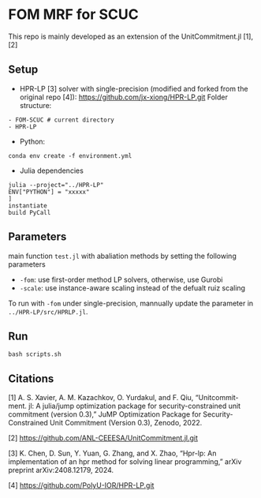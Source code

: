 # FOM MRF for SCUC
This repo is mainly developed as an extension of the UnitCommitment.jl [1],[2]

## Setup
- HPR-LP [3] solver with single-precision (modified and forked from the original repo [4]): https://github.com/jx-xiong/HPR-LP.git
Folder structure:
```
- FOM-SCUC # current directory
- HPR-LP
```
- Python: 
```
conda env create -f environment.yml
```
- Julia dependencies
```
julia --project="../HPR-LP"
ENV["PYTHON"] = "xxxxx"
]
instantiate
build PyCall
```

## Parameters
main function `test.jl` with abaliation methods by setting the following parameters
- `-fom`: use first-order method LP solvers, otherwise, use Gurobi
- `-scale`: use instance-aware scaling instead of the defualt ruiz scaling

To run with `-fom` under single-precision, mannually update the parameter in `../HPR-LP/src/HPRLP.jl`.

## Run
```
bash scripts.sh
```

## Citations
[1] A. S. Xavier, A. M. Kazachkov, O. Yurdakul, and F. Qiu, “Unitcommit-
ment. jl: A julia/jump optimization package for security-constrained unit
commitment (version 0.3),” JuMP Optimization Package for Security-
Constrained Unit Commitment (Version 0.3), Zenodo, 2022.

[2] https://github.com/ANL-CEEESA/UnitCommitment.jl.git

[3] K. Chen, D. Sun, Y. Yuan, G. Zhang, and X. Zhao, “Hpr-lp: An
implementation of an hpr method for solving linear programming,” arXiv
preprint arXiv:2408.12179, 2024.

[4] https://github.com/PolyU-IOR/HPR-LP.git